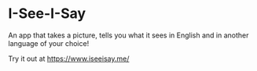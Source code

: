 # I-See-I-Say

An app that takes a picture, tells you what it sees in English and in another language of your choice!

Try it out at https://www.iseeisay.me/